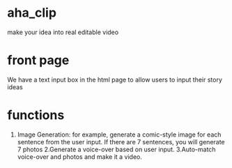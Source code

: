 # aha_clip
make your idea into real editable video

# front page
We have a text input box in the html page to allow users to input their story ideas

# functions
1. Image Generation: for example, generate a comic-style image for each sentence from the user input. If there are 7 sentences, you will generate 7 photos
2.Generate a voice-over based on user input.
3.Auto-match voice-over and photos and make it a video. 
